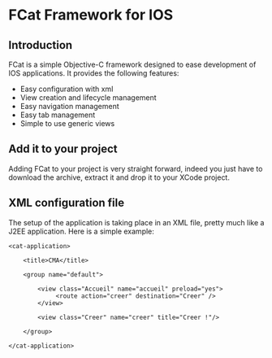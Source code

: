 FCat Framework for IOS
=====================

Introduction
------------
FCat is a simple Objective-C framework designed to ease development of
IOS applications.
It provides the following features:

*  Easy configuration with xml
*  View creation and lifecycle management
*  Easy navigation management
*  Easy tab management
*  Simple to use generic views


Add it to your project
----------------------
Adding FCat to your project is very straight forward, indeed you just have
to download the archive, extract it and drop it to your XCode project.

XML configuration file
----------------------
The setup of the application is taking place in an XML file, pretty much like a J2EE application.
Here is a simple example:


	<cat-application>
    
		<title>CMA</title>
    
		<group name="default">
        
			<view class="Accueil" name="accueil" preload="yes">
            	 <route action="creer" destination="Creer" />
        	</view>
    
			<view class="Creer" name="creer" title="Creer !"/>
        
    	</group>
        
	</cat-application>

